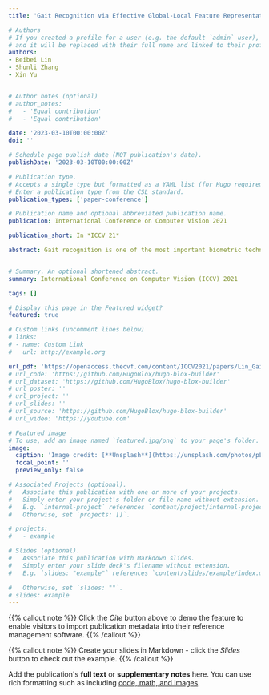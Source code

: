 ```yaml
---
title: 'Gait Recognition via Effective Global-Local Feature Representation and Local Temporal Aggregation'

# Authors
# If you created a profile for a user (e.g. the default `admin` user), write the username (folder name) here
# and it will be replaced with their full name and linked to their profile.
authors:
- Beibei Lin
- Shunli Zhang
- Xin Yu


# Author notes (optional)
# author_notes:
#   - 'Equal contribution'
#   - 'Equal contribution'

date: '2023-03-10T00:00:00Z'
doi: ''

# Schedule page publish date (NOT publication's date).
publishDate: '2023-03-10T00:00:00Z'

# Publication type.
# Accepts a single type but formatted as a YAML list (for Hugo requirements).
# Enter a publication type from the CSL standard.
publication_types: ['paper-conference']

# Publication name and optional abbreviated publication name.
publication: International Conference on Computer Vision 2021

publication_short: In *ICCV 21*

abstract: Gait recognition is one of the most important biometric technologies and has been applied in many fields. Recent gait recognition frameworks represent each gait frame by descriptors extracted from either global appearances or local regions of humans. However, the representations based on global information often neglect the details of the gait frame, while local region based descriptors cannot capture the relations among neighboring regions, thus reducing their discriminativeness. In this paper, we propose a novel feature extraction and fusion framework to achieve discriminative feature representations for gait recognition. Towards this goal, we take advantage of both global visual information and local region details and develop a Global and Local Feature Extractor (GLFE). Specifically, our GLFE module is composed of our newly designed multiple global and local convolutional layers (GLConv) to ensemble global and local features in a principle manner. Furthermore, we present a novel operation, namely Local Temporal Aggregation (LTA), to further preserve the spatial information by reducing the temporal resolution to obtain higher spatial resolution. With the help of our GLFE and LTA, our method significantly improves the discriminativeness of our visual features, thus improving the gait recognition performance. Extensive experiments demonstrate that our proposed method outperforms state-of-the-art gait recognition methods on two popular datasets.


# Summary. An optional shortened abstract.
summary: International Conference on Computer Vision (ICCV) 2021

tags: []

# Display this page in the Featured widget?
featured: true

# Custom links (uncomment lines below)
# links:
# - name: Custom Link
#   url: http://example.org

url_pdf: 'https://openaccess.thecvf.com/content/ICCV2021/papers/Lin_Gait_Recognition_via_Effective_Global-Local_Feature_Representation_and_Local_Temporal_ICCV_2021_paper.pdf'
# url_code: 'https://github.com/HugoBlox/hugo-blox-builder'
# url_dataset: 'https://github.com/HugoBlox/hugo-blox-builder'
# url_poster: ''
# url_project: ''
# url_slides: ''
# url_source: 'https://github.com/HugoBlox/hugo-blox-builder'
# url_video: 'https://youtube.com'

# Featured image
# To use, add an image named `featured.jpg/png` to your page's folder.
image:
  caption: 'Image credit: [**Unsplash**](https://unsplash.com/photos/pLCdAaMFLTE)'
  focal_point: ''
  preview_only: false

# Associated Projects (optional).
#   Associate this publication with one or more of your projects.
#   Simply enter your project's folder or file name without extension.
#   E.g. `internal-project` references `content/project/internal-project/index.md`.
#   Otherwise, set `projects: []`.

# projects:
#   - example

# Slides (optional).
#   Associate this publication with Markdown slides.
#   Simply enter your slide deck's filename without extension.
#   E.g. `slides: "example"` references `content/slides/example/index.md`.

#   Otherwise, set `slides: ""`.
# slides: example
---
```


{{% callout note %}}
Click the _Cite_ button above to demo the feature to enable visitors to import publication metadata into their reference management software.
{{% /callout %}}

{{% callout note %}}
Create your slides in Markdown - click the _Slides_ button to check out the example.
{{% /callout %}}

Add the publication's **full text** or **supplementary notes** here. You can use rich formatting such as including [code, math, and images](https://docs.hugoblox.com/content/writing-markdown-latex/).
